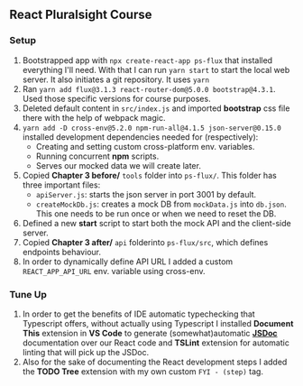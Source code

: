 ## React Pluralsight Course
### Setup
1. Bootstrapped app with `npx create-react-app ps-flux` that installed everything I'll need. With that I can run `yarn start` to start the local web server. It also initiates a git repository. It uses `yarn`
2. Ran `yarn add flux@3.1.3 react-router-dom@5.0.0 bootstrap@4.3.1`. Used those specific versions for course purposes.
3. Deleted default content in `src/index.js` and imported **bootstrap** css file there with the help of webpack magic.
4. `yarn add -D cross-env@5.2.0 npm-run-all@4.1.5 json-server@0.15.0` installed development dependencies needed for (respectively):
   - Creating and setting custom cross-platform env. variables.
   - Running concurrent **npm** scripts.
   - Serves our mocked data we will create later.
5. Copied **Chapter 3 before/** `tools` folder into `ps-flux/`. This folder has three important files:
   - `apiServer.js`: starts the json server in port 3001 by default.
   - `createMockDb.js`: creates a mock DB from `mockData.js` into `db.json`. This one needs to be run once or when we need to reset the DB.
6. Defined a new **start** script to start both the mock API and the client-side server.
7. Copied **Chapter 3 after/** `api` folderinto `ps-flux/src`, which defines endpoints behaviour.
8. In order to dynamically define API URL I added a custom `REACT_APP_API_URL` env. variable using cross-env.
### Tune Up
1. In order to get the benefits of IDE automatic typechecking that Typescript offers, without actually using Typescript I installed **Document This** extension in **VS Code** to generate (somewhat)automatic [**JSDoc**](https://jsdoc.app/) documentation over our React code and **TSLint** extension for automatic linting that will pick up the JSDoc.
2. Also for the sake of documenting the React development steps I added the **TODO Tree** extension with my own custom `FYI - (step)` tag.